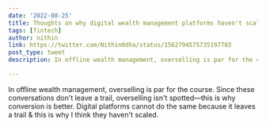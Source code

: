 ```yaml
---
date: '2022-08-25'
title: Thoughts on why digital wealth management platforms haven't scaled
tags: [fintech]
author: nithin
link: https://twitter.com/Nithin0dha/status/1562794575735197703
post_type: tweet
description: In offline wealth management, overselling is par for the course...

---
```


In offline wealth management, overselling is par for the course. Since these conversations don't leave a trail, overselling isn't spotted—this is why conversion is better.  Digital platforms cannot do the same because it leaves a trail & this is why I think they haven't scaled.

